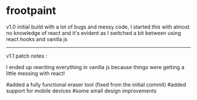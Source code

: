 # frootpaint
v1.0 initial build with a lot of bugs and messy code, I started this with almost no knowledge of react and it's evident as I switched a bit between using react hooks and vanilla js

---------------------------------------------------------------------------------------------------------

v1.1 patch notes :

I ended up rewriting everything in vanilla js because things were getting a little messing with react!

#added a fully functional eraser tool (fixed from the initial commit)
#added support for mobile devices
#some small design improvements
